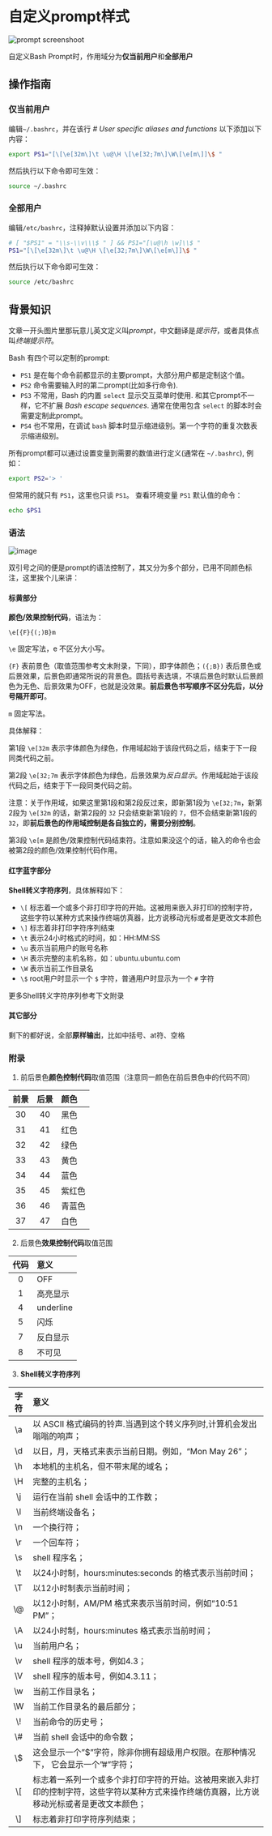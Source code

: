 # 自定义prompt样式

![prompt screenshoot](https://user-images.githubusercontent.com/16408325/83832375-1ca94680-a71c-11ea-9afe-cb336f005a5c.png)

自定义Bash Prompt时，作用域分为**仅当前用户**和**全部用户**

## 操作指南
### 仅当前用户
编辑`~/.bashrc`，并在该行 *# User specific aliases and functions* 以下添加以下内容：
```bash
export PS1="[\[\e[32m\]\t \u@\H \[\e[32;7m\]\W\[\e[m\]]\$ "
```
然后执行以下命令即可生效：
```bash
source ~/.bashrc
```

### 全部用户
编辑`/etc/bashrc`，注释掉默认设置并添加以下内容：
```bash
# [ "$PS1" = "\\s-\\v\\\$ " ] && PS1="[\u@\h \w]\\$ "
PS1="[\[\e[32m\]\t \u@\H \[\e[32;7m\]\W\[\e[m\]]\$ "
```
然后执行以下命令即可生效：
```bash
source /etc/bashrc
```

## 背景知识

文章一开头图片里那玩意儿英文定义叫*prompt*，中文翻译是*提示符*，或者具体点叫*终端提示符*。

Bash 有四个可以定制的prompt:
* `PS1` 是在每个命令前都显示的主要prompt，大部分用户都是定制这个值。
* `PS2` 命令需要输入时的第二prompt(比如多行命令).
* `PS3` 不常用，Bash 的内置 `select` 显示交互菜单时使用. 和其它prompt不一样，它不扩展 *Bash escape sequences*. 通常在使用包含 `select` 的脚本时会需要定制此prompt。
* `PS4` 也不常用，在调试 `bash` 脚本时显示缩进级别。第一个字符的重复次数表示缩进级别。

所有prompt都可以通过设置变量到需要的数值进行定义(通常在 `~/.bashrc`), 例如：
```bash
export PS2='> '
```

但常用的就只有 `PS1`，这里也只谈 `PS1`。
查看环境变量 `PS1` 默认值的命令：
```bash
echo $PS1
```

### 语法
![image](https://user-images.githubusercontent.com/16408325/83852404-4d05da80-a746-11ea-9b02-a37c5cdfdbc7.png)

双引号之间的便是prompt的语法控制了，其又分为多个部分，已用不同颜色标注，这里挨个儿来讲：
#### 标黄部分
**颜色/效果控制代码**，语法为：
```
\e[{F}{(;)B}m
```
`\e` 固定写法，e 不区分大小写。

`{F}` 表前景色（取值范围参考文末附录，下同），即字体颜色；`({;B})` 表后景色或后景效果，后景色即通常所说的背景色。圆括号表选填，不填后景色时默认后景颜色为无色、后景效果为OFF，也就是没效果。**前后景色书写顺序不区分先后，以分号隔开即可**。

`m` 固定写法。

具体解释：

第1段 `\e[32m` 表示字体颜色为绿色，作用域起始于该段代码之后，结束于下一段同类代码之前。

第2段 `\e[32;7m` 表示字体颜色为绿色，后景效果为*反白显示*。作用域起始于该段代码之后，结束于下一段同类代码之前。

注意：关于作用域，如果这里第1段和第2段反过来，即新第1段为 `\e[32;7m`，新第2段为 `\e[32m` 的话，新第2段的 `32` 只会结束新第1段的 `7`，但不会结束新第1段的 `32`，即**前后景色的作用域控制是各自独立的，需要分别控制**。

第3段 `\e[m` 是颜色/效果控制代码结束符。注意如果没这个的话，输入的命令也会被第2段的颜色/效果控制代码作用。

#### 红字蓝字部分
**Shell转义字符序列**，具体解释如下：
* `\[` 标志着一个或多个非打印字符的开始。这被用来嵌入非打印的控制字符，这些字符以某种方式来操作终端仿真器，比方说移动光标或者是更改文本颜色
* `\]` 标志着非打印字符序列结束
* `\t` 表示24小时格式的时间，如：HH:MM:SS
* `\u` 表示当前用户的账号名称
* `\H` 表示完整的主机名称，如：ubuntu.ubuntu.com
* `\W` 表示当前工作目录名
* `\$` root用户时显示一个 `$` 字符，普通用户时显示为一个 `#` 字符

更多Shell转义字符序列参考下文附录

#### 其它部分
剩下的都好说，全部**原样输出**，比如中括号、at符、空格

### 附录
1. 前后景色**颜色控制代码**取值范围（注意同一颜色在前后景色中的代码不同）

前景|后景|颜色
:-:|:-:|:-
30|40|黑色
31|41|红色
32|42|绿色
33|43|黄色
34|44|蓝色
35|45|紫红色
36|46|青蓝色
37|47|白色

2. 后景色**效果控制代码**取值范围

代码|意义
:-:|:-
0|OFF
1|高亮显示
4|underline
5|闪烁
7|反白显示
8|不可见

3. **Shell转义字符序列**

字符|意义
:-:|:-
\a|以 ASCII 格式编码的铃声.当遇到这个转义序列时,计算机会发出嗡嗡的响声；
\d|以日，月，天格式来表示当前日期。例如，“Mon May 26”；
\h|本地机的主机名，但不带末尾的域名；
\H|完整的主机名；
\j|运行在当前 shell 会话中的工作数；
\l|当前终端设备名；
\n|一个换行符；
\r|一个回车符；
\s|shell 程序名；
\t|以24小时制，hours:minutes:seconds 的格式表示当前时间；
\T|以12小时制表示当前时间；
\\@|以12小时制，AM/PM 格式来表示当前时间，例如“10:51 PM”；
\A|以24小时制，hours:minutes 格式表示当前时间；
\u|当前用户名；
\v|shell 程序的版本号，例如4.3；
\V|shell 程序的版本号，例如4.3.11；
\w|当前工作目录名；
\W|当前工作目录名的最后部分；
\\!|当前命令的历史号；
\\#|当前 shell 会话中的命令数；
\\$|这会显示一个”$”字符，除非你拥有超级用户权限。在那种情况下， 它会显示一个”#”字符；
\\[|标志着一系列一个或多个非打印字符的开始。这被用来嵌入非打印的控制字符，这些字符以某种方式来操作终端仿真器，比方说移动光标或者是更改文本颜色；
\\]|标志着非打印字符序列结束；
